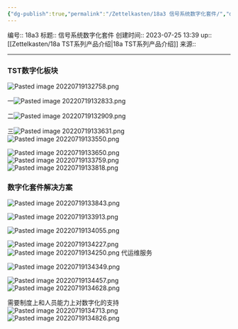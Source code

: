 ```yaml
---
{"dg-publish":true,"permalink":"/Zettelkasten/18a3 信号系统数字化套件/","dgPassFrontmatter":true}
---
```


编号:: 18a3
标题:: 信号系统数字化套件
创建时间:: 2023-07-25 13:39
up:: [[Zettelkasten/18a TST系列产品介绍\|18a TST系列产品介绍]]
来源:: 

---
### TST数字化板块
![Pasted image 20220719132758.png](/img/user/attachment/Pasted%20image%2020220719132758.png)

一![Pasted image 20220719132833.png](/img/user/attachment/Pasted%20image%2020220719132833.png)

二![Pasted image 20220719132909.png](/img/user/attachment/Pasted%20image%2020220719132909.png)


三![Pasted image 20220719133631.png](/img/user/attachment/Pasted%20image%2020220719133631.png)
![Pasted image 20220719133550.png](/img/user/attachment/Pasted%20image%2020220719133550.png)

![Pasted image 20220719133650.png](/img/user/attachment/Pasted%20image%2020220719133650.png)
![Pasted image 20220719133759.png](/img/user/attachment/Pasted%20image%2020220719133759.png)
![Pasted image 20220719133818.png](/img/user/attachment/Pasted%20image%2020220719133818.png)

### 数字化套件解决方案
![Pasted image 20220719133843.png](/img/user/attachment/Pasted%20image%2020220719133843.png)

![Pasted image 20220719133913.png](/img/user/attachment/Pasted%20image%2020220719133913.png)

![Pasted image 20220719134055.png](/img/user/attachment/Pasted%20image%2020220719134055.png)

![Pasted image 20220719134227.png](/img/user/attachment/Pasted%20image%2020220719134227.png)
![Pasted image 20220719134250.png](/img/user/attachment/Pasted%20image%2020220719134250.png)
代运维服务


![Pasted image 20220719134349.png](/img/user/attachment/Pasted%20image%2020220719134349.png)


![Pasted image 20220719134457.png](/img/user/attachment/Pasted%20image%2020220719134457.png)
![Pasted image 20220719134628.png](/img/user/attachment/Pasted%20image%2020220719134628.png)

需要制度上和人员能力上对数字化的支持
![Pasted image 20220719134713.png](/img/user/attachment/Pasted%20image%2020220719134713.png)
![Pasted image 20220719134826.png](/img/user/attachment/Pasted%20image%2020220719134826.png)

